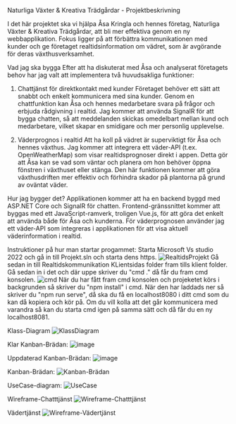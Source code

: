 Naturliga Växter & Kreativa Trädgårdar - Projektbeskrivning


I det här projektet ska vi hjälpa Åsa Kringla och hennes företag, Naturliga Växter & Kreativa Trädgårdar, att bli mer effektiva genom en ny webbapplikation. Fokus ligger på att förbättra kommunikationen med kunder och ge företaget realtidsinformation om vädret, som är avgörande för deras växthusverksamhet.

Vad jag ska bygga
Efter att ha diskuterat med Åsa och analyserat företagets behov har jag valt att implementera två huvudsakliga funktioner:

1. Chattjänst för direktkontakt med kunder
Företaget behöver ett sätt att snabbt och enkelt kommunicera med sina kunder. Genom en chattfunktion kan Åsa och hennes medarbetare svara på frågor och erbjuda rådgivning i realtid. Jag kommer att använda SignalR för att bygga chatten, så att meddelanden skickas omedelbart mellan kund och medarbetare, vilket skapar en smidigare och mer personlig upplevelse.

2. Väderprognos i realtid
Att ha koll på vädret är superviktigt för Åsa och hennes växthus. Jag kommer att integrera ett väder-API (t.ex. OpenWeatherMap) som visar realtidsprognoser direkt i appen. Detta gör att Åsa kan se vad som väntar och planera om hon behöver öppna fönstren i växthuset eller stänga. Den här funktionen kommer att göra växthusdriften mer effektiv och förhindra skador på plantorna på grund av oväntat väder.

Hur jag bygger det?
Applikationen kommer att ha en backend byggd med ASP.NET Core och SignalR för chatten. Frontend-gränssnittet kommer att byggas med ett JavaScript-ramverk, troligen Vue.js, för att göra det enkelt att använda både för Åsa och kunderna. För väderprognosen använder jag ett väder-API som integreras i applikationen för att visa aktuell väderinformation i realtid.

Instruktioner på hur man startar progammet:
Starta Microsoft Vs studio 2022 och gå in till Projekt.sln och starta dens https.
![RealtidsProjekt](https://github.com/user-attachments/assets/76f3ce12-3169-43ac-ac74-d5e143fb35f0)
Gå sedan in till Realtidskommunikation KLientsidas folder fram tills klient folder. Gå sedan in i det och där uppe skriver du "cmd ." då får du fram cmd konsolen.
![cmd](https://github.com/user-attachments/assets/cfe78ac4-9bb8-45e5-93f8-bf41da899e03)
När du har fått fram cmd konsolen och projeketet körs i backgrunden så skriver du "npm install" i cmd. När den har laddads ner så skriver du "npm run serve", då ska du få en localhost8080 i ditt cmd som du kan då kopiera och kör på.
Om du vill kolla att det går kommunicera med varandra så kan du starta cmd igen på samma sätt och då får du en ny localhost8081.


Klass-Diagram
![KlassDiagram](https://github.com/user-attachments/assets/160c6c74-f503-480d-8206-f1578958d2fb)

Klar Kanban-Brädan:
![image](https://github.com/user-attachments/assets/16b43e79-2eca-47e0-aa5f-2976dc8d8f11)

Uppdaterad Kanban-Brädan:
![image](https://github.com/user-attachments/assets/fe24cbb3-3b80-4b8e-b0ad-a241c2824070)

Kanban-Brädan:
![Kanban-Brädan](https://github.com/user-attachments/assets/e3bf4f5b-65ed-4737-954f-440462418001)


UseCase-diagram:
![UseCase](https://github.com/user-attachments/assets/ef2e3899-3595-45e5-8ae4-b2722286a1da)

Wireframe-Chatttjänst
![Wireframe-Chatttjänst](https://github.com/user-attachments/assets/c1437f49-8f8e-4e8b-abf2-6057cc4154cd)

Vädertjänst
![Wireframe-Vädertjänst](https://github.com/user-attachments/assets/8d5c55ef-37b8-468a-9a5c-2d1134aaa03c)
